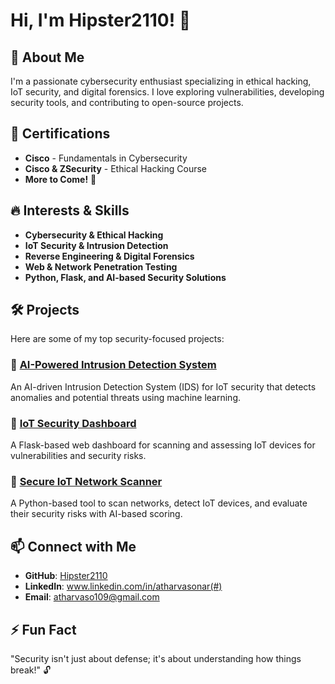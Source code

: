 # Hi, I'm Hipster2110! 👋

## 🚀 About Me
I'm a passionate cybersecurity enthusiast specializing in ethical hacking, IoT security, and digital forensics. I love exploring vulnerabilities, developing security tools, and contributing to open-source projects.

## 🔐 Certifications
- **Cisco** - Fundamentals in Cybersecurity
- **Cisco & ZSecurity** - Ethical Hacking Course
- **More to Come!** 🚀

## 🔥 Interests & Skills
- **Cybersecurity & Ethical Hacking**
- **IoT Security & Intrusion Detection**
- **Reverse Engineering & Digital Forensics**
- **Web & Network Penetration Testing**
- **Python, Flask, and AI-based Security Solutions**

## 🛠️ Projects
Here are some of my top security-focused projects:

### 🔹 [AI-Powered Intrusion Detection System](https://github.com/Hipster2110/AI-PoweredIntrusionDetectionSystem-IDS-forIoTSecurity)
An AI-driven Intrusion Detection System (IDS) for IoT security that detects anomalies and potential threats using machine learning.

### 🔹 [IoT Security Dashboard](https://github.com/Hipster2110/iot_security_dashboard)
A Flask-based web dashboard for scanning and assessing IoT devices for vulnerabilities and security risks.

### 🔹 [Secure IoT Network Scanner](https://github.com/Hipster2110/Scan-SecureIoTDevicesNetwork)
A Python-based tool to scan networks, detect IoT devices, and evaluate their security risks with AI-based scoring.

## 📫 Connect with Me
- **GitHub**: [Hipster2110](https://github.com/Hipster2110)
- **LinkedIn**: www.linkedin.com/in/atharvasonar(#)
- **Email**: atharvaso109@gmail.com

## ⚡ Fun Fact
"Security isn't just about defense; it's about understanding how things break!" 🔓


